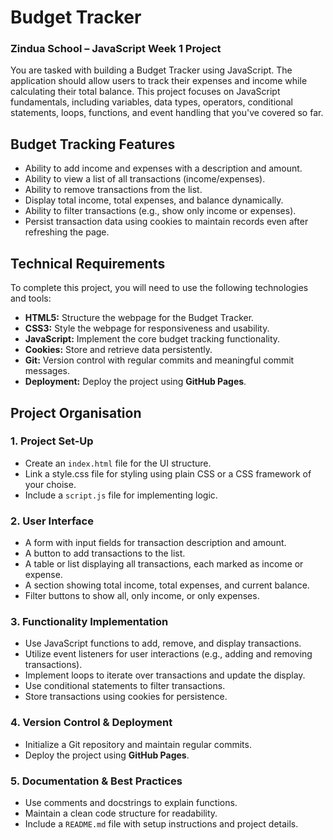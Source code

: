 # Budget Tracker
### Zindua School – JavaScript Week 1 Project
You are tasked with building a Budget Tracker using JavaScript. The application should allow users to track their expenses and income while calculating their total balance. This project focuses on JavaScript fundamentals, including variables, data types, operators, conditional statements, loops, functions, and event handling that you've covered so far.

## Budget Tracking Features
- Ability to add income and expenses with a description and amount.
- Ability to view a list of all transactions (income/expenses).
- Ability to remove transactions from the list.
- Display total income, total expenses, and balance dynamically.
- Ability to filter transactions (e.g., show only income or expenses).
- Persist transaction data using cookies to maintain records even after refreshing the page.

## Technical Requirements
To complete this project, you will need to use the following technologies and tools:
- **HTML5:** Structure the webpage for the Budget Tracker.
- **CSS3:** Style the webpage for responsiveness and usability.
- **JavaScript:** Implement the core budget tracking functionality.
- **Cookies:** Store and retrieve data persistently.
- **Git:** Version control with regular commits and meaningful commit messages.
- **Deployment:** Deploy the project using **GitHub Pages**.

## Project Organisation
### 1. Project Set-Up
- Create an `index.html` file for the UI structure.
- Link a style.css file for styling using plain CSS or a CSS framework of your choise.
- Include a `script.js` file for implementing logic.
### 2. User Interface
- A form with input fields for transaction description and amount.
- A button to add transactions to the list.
- A table or list displaying all transactions, each marked as income or expense.
- A section showing total income, total expenses, and current balance.
- Filter buttons to show all, only income, or only expenses.
### 3. Functionality Implementation
- Use JavaScript functions to add, remove, and display transactions.
- Utilize event listeners for user interactions (e.g., adding and removing transactions).
- Implement loops to iterate over transactions and update the display.
- Use conditional statements to filter transactions.
- Store transactions using cookies for persistence.
### 4. Version Control & Deployment
- Initialize a Git repository and maintain regular commits.
- Deploy the project using **GitHub Pages**.
### 5. Documentation & Best Practices
- Use comments and docstrings to explain functions.
- Maintain a clean code structure for readability.
- Include a `README.md` file with setup instructions and project details.
